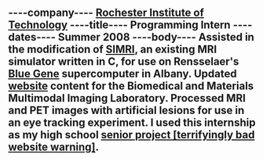 ----company----
<a href="http://www.cis.rit.edu/">Rochester Institute of Technology</a>
----title----
Programming Intern
----dates----
Summer 2008
----body----
Assisted in the modification of <a href="http://www.simri.org">SIMRI</a>, an existing MRI simulator written in C, for use on Rensselaer's <a href="http://en.wikipedia.org/wiki/Blue_Gene">Blue Gene</a> supercomputer in Albany. Updated <a href="http://www.cis.rit.edu/research/biomedical">website</a> content for the Biomedical and Materials Multimodal Imaging Laboratory. Processed MRI and PET images with artificial lesions for use in an eye tracking experiment. I used this internship as my high school <a href="http://sites.google.com/a/webstercsd.org/garymenezes2008">senior project [terrifyingly bad website warning]</a>.
--------